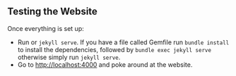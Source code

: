 
## Testing the Website

Once everything is set up:

- Run or `jekyll serve`. If you have a file called Gemfile run `bundle install` to install the dependencies, followed by `bundle exec jekyll serve` otherwise simply run `jekyll serve`.
- Go to [http://localhost:4000](http://localhost:4000) and poke around at the website.
